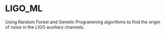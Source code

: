 # LIGO_ML
Using Random Forest and Genetic Programming algorithms to find the origin of noise in the LIGO auxiliary channels.
